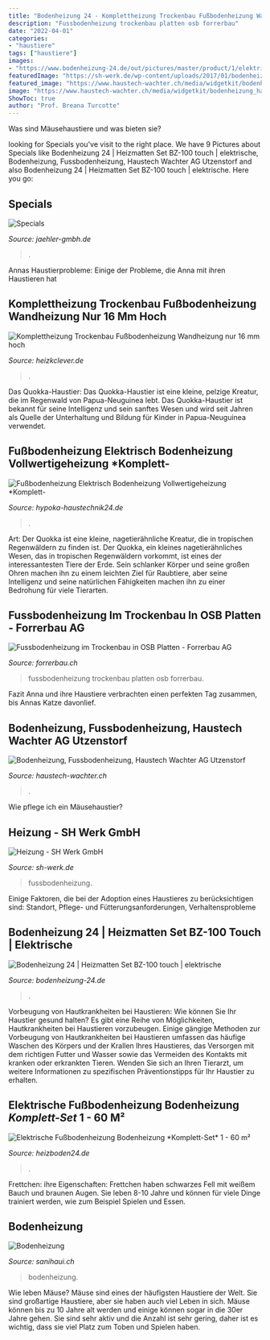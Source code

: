 ```yaml
---
title: "Bodenheizung 24 - Komplettheizung Trockenbau Fußbodenheizung Wandheizung Nur 16 Mm Hoch"
description: "Fussbodenheizung trockenbau platten osb forrerbau"
date: "2022-04-01"
categories:
- "haustiere"
tags: ["haustiere"]
images:
- "https://www.bodenheizung-24.de/out/pictures/master/product/1/elektrische-bodenheizung-bz-100-touch.jpg"
featuredImage: "https://sh-werk.de/wp-content/uploads/2017/01/bodenheizung.jpg"
featured_image: "https://www.haustech-wachter.ch/media/widgetkit/bodenheizung_haustech_wachter33-bd9e50829ea6f91aeb8e33473e344300.jpg"
image: "https://www.haustech-wachter.ch/media/widgetkit/bodenheizung_haustech_wachter33-bd9e50829ea6f91aeb8e33473e344300.jpg"
ShowToc: true
author: "Prof. Breana Turcotte"
---
```



Was sind Mäusehaustiere und was bieten sie?

	

		
looking for Specials you've visit to the right place. We have 9 Pictures about Specials like Bodenheizung 24 | Heizmatten Set BZ-100 touch | elektrische, Bodenheizung, Fussbodenheizung, Haustech Wachter AG Utzenstorf and also Bodenheizung 24 | Heizmatten Set BZ-100 touch | elektrische. Here you go:
		
    
## Specials

<img loading=lazy src="https://www.jaehler-gmbh.de/images/Specials/Bodenheizung.jpg" onerror="this.onerror=null;this.src='https://tse2.mm.bing.net/th?id=OIP.9Ti_hVyxEUrFM-B5N56znQHaJG&amp;pid=15.1';" alt="Specials">

_Source: jaehler-gmbh.de_

>. 

	

Annas Haustierprobleme: Einige der Probleme, die Anna mit ihren Haustieren hat

    
## Komplettheizung Trockenbau Fußbodenheizung Wandheizung Nur 16 Mm Hoch

<img loading=lazy src="https://cdn.shortpixel.ai/client/q_glossy,ret_img,w_500,h_500/https://heizkclever.de/wp-content/uploads/2020/03/Komplettheizung-Trockenbau-Fußbodenheizung-Wandheizung-nur-16-mm-hoch-mit-PV-4.jpg" onerror="this.onerror=null;this.src='https://tse4.mm.bing.net/th?id=OIP.vFlCqKOs1dM5JahgusIuKQHaHa&amp;pid=15.1';" alt="Komplettheizung Trockenbau Fußbodenheizung Wandheizung nur 16 mm hoch">

_Source: heizkclever.de_

>. 

	

Das Quokka-Haustier:
Das Quokka-Haustier ist eine kleine, pelzige Kreatur, die im Regenwald von Papua-Neuguinea lebt. Das Quokka-Haustier ist bekannt für seine Intelligenz und sein sanftes Wesen und wird seit Jahren als Quelle der Unterhaltung und Bildung für Kinder in Papua-Neuguinea verwendet.

    
## Fußbodenheizung Elektrisch Bodenheizung Vollwertigeheizung *Komplett-

<img loading=lazy src="https://hypoka-haustechnik24.de/media/image/product/877/lg/fussbodenheizung-elektrisch-bodenheizung-vollwertigeheizung-komplett-set-1-18qm~2.png" onerror="this.onerror=null;this.src='https://tse1.mm.bing.net/th?id=OIP.nhy3v7RMUvnKS4pyPbfZnAHaHa&amp;pid=15.1';" alt="Fußbodenheizung Elektrisch Bodenheizung Vollwertigeheizung *Komplett-">

_Source: hypoka-haustechnik24.de_

>. 

	

Art: Der Quokka ist eine kleine, nagetierähnliche Kreatur, die in tropischen Regenwäldern zu finden ist.
Der Quokka, ein kleines nagetierähnliches Wesen, das in tropischen Regenwäldern vorkommt, ist eines der interessantesten Tiere der Erde. Sein schlanker Körper und seine großen Ohren machen ihn zu einem leichten Ziel für Raubtiere, aber seine Intelligenz und seine natürlichen Fähigkeiten machen ihn zu einer Bedrohung für viele Tierarten.

    
## Fussbodenheizung Im Trockenbau In OSB Platten - Forrerbau AG

<img loading=lazy src="https://www.forrerbau.ch/wp-content/uploads/2017/11/Fussbodenheizung_holz_2.jpg" onerror="this.onerror=null;this.src='https://tse4.mm.bing.net/th?id=OIP.SfVCD9Oooo6BhEGRFfZW9gHaLG&amp;pid=15.1';" alt="Fussbodenheizung im Trockenbau in OSB Platten - Forrerbau AG">

_Source: forrerbau.ch_

>fussbodenheizung trockenbau platten osb forrerbau. 

	

Fazit
Anna und ihre Haustiere verbrachten einen perfekten Tag zusammen, bis Annas Katze davonlief.

    
## Bodenheizung, Fussbodenheizung, Haustech Wachter AG Utzenstorf

<img loading=lazy src="https://www.haustech-wachter.ch/media/widgetkit/bodenheizung_haustech_wachter33-bd9e50829ea6f91aeb8e33473e344300.jpg" onerror="this.onerror=null;this.src='https://tse3.mm.bing.net/th?id=OIP.l1hmIP3ZVJ1HqeLKZm1iaQHaHa&amp;pid=15.1';" alt="Bodenheizung, Fussbodenheizung, Haustech Wachter AG Utzenstorf">

_Source: haustech-wachter.ch_

>. 

	

Wie pflege ich ein Mäusehaustier?

    
## Heizung - SH Werk GmbH

<img loading=lazy src="https://sh-werk.de/wp-content/uploads/2017/01/bodenheizung.jpg" onerror="this.onerror=null;this.src='https://tse3.mm.bing.net/th?id=OIP.js5UXD1AQhumEilcY3n2nAHaEN&amp;pid=15.1';" alt="Heizung - SH Werk GmbH">

_Source: sh-werk.de_

>fussbodenheizung. 

	

Einige Faktoren, die bei der Adoption eines Haustieres zu berücksichtigen sind: Standort, Pflege- und Fütterungsanforderungen, Verhaltensprobleme

    
## Bodenheizung 24 | Heizmatten Set BZ-100 Touch | Elektrische

<img loading=lazy src="https://www.bodenheizung-24.de/out/pictures/master/product/1/elektrische-bodenheizung-bz-100-touch.jpg" onerror="this.onerror=null;this.src='https://tse4.mm.bing.net/th?id=OIP.Lqar77anK56ixvBvpoqGPAHaGC&amp;pid=15.1';" alt="Bodenheizung 24 | Heizmatten Set BZ-100 touch | elektrische">

_Source: bodenheizung-24.de_

>. 

	

Vorbeugung von Hautkrankheiten bei Haustieren: Wie können Sie Ihr Haustier gesund halten?
Es gibt eine Reihe von Möglichkeiten, Hautkrankheiten bei Haustieren vorzubeugen. Einige gängige Methoden zur Vorbeugung von Hautkrankheiten bei Haustieren umfassen das häufige Waschen des Körpers und der Krallen Ihres Haustieres, das Versorgen mit dem richtigen Futter und Wasser sowie das Vermeiden des Kontakts mit kranken oder erkrankten Tieren. Wenden Sie sich an Ihren Tierarzt, um weitere Informationen zu spezifischen Präventionstipps für Ihr Haustier zu erhalten.

    
## Elektrische Fußbodenheizung Bodenheizung *Komplett-Set* 1 - 60 M²

<img loading=lazy src="https://www.heizboden24.de/wp-content/uploads/2019/08/Verlegebeispiel-1-473x350.jpg" onerror="this.onerror=null;this.src='https://tse1.mm.bing.net/th?id=OIP.QQ3VfPopw-rSSqhcBWBq7gAAAA&amp;pid=15.1';" alt="Elektrische Fußbodenheizung Bodenheizung *Komplett-Set* 1 - 60 m²">

_Source: heizboden24.de_

>. 

	

Frettchen: ihre Eigenschaften: Frettchen haben schwarzes Fell mit weißem Bauch und braunen Augen. Sie leben 8-10 Jahre und können für viele Dinge trainiert werden, wie zum Beispiel Spielen und Essen.

    
## Bodenheizung

<img loading=lazy src="https://www.sanihaui.ch/userfiles/images/P1030671.JPG" onerror="this.onerror=null;this.src='https://tse4.mm.bing.net/th?id=OIP.BI-TF91QMDJuiHNK3atVxQAAAA&amp;pid=15.1';" alt="Bodenheizung">

_Source: sanihaui.ch_

>bodenheizung. 

	

Wie leben Mäuse?
Mäuse sind eines der häufigsten Haustiere der Welt. Sie sind großartige Haustiere, aber sie haben auch viel Leben in sich. Mäuse können bis zu 10 Jahre alt werden und einige können sogar in die 30er Jahre gehen. Sie sind sehr aktiv und die Anzahl ist sehr gering, daher ist es wichtig, dass sie viel Platz zum Toben und Spielen haben.

